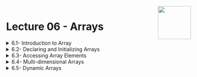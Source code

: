 <img align="right" width="90" height="90" src="https://github.com/cs-MohamedAyman/Computer-Science-Textbooks/blob/master/logos/cpp.jpg">

# Lecture 06 - Arrays

<details>
	<summary>6.1- Introduction to Array</summary>

</details>

<details>
	<summary>6.2- Declaring and Initializing Arrays</summary>

</details>

<details>
	<summary>6.3- Accessing Array Elements</summary>

</details>

<details>
	<summary>6.4- Multi-dimensional Arrays</summary>

</details>

<details>
	<summary>6.5- Dynamic Arrays</summary>

</details>

